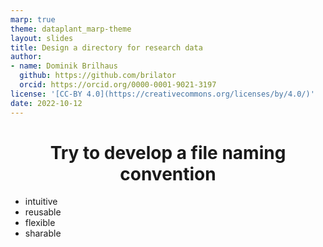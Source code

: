 ```yaml
---
marp: true
theme: dataplant_marp-theme
layout: slides
title: Design a directory for research data
author:
- name: Dominik Brilhaus
  github: https://github.com/brilator
  orcid: https://orcid.org/0000-0001-9021-3197
license: '[CC-BY 4.0](https://creativecommons.org/licenses/by/4.0/)'
date: 2022-10-12
---
```


<style>
h1 {
  text-align: center;
}
</style>

# Try to develop a file naming convention

- intuitive
- reusable
- flexible
- sharable
